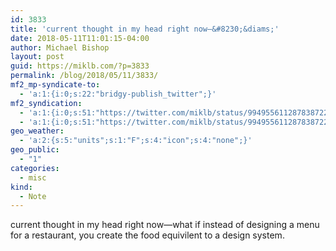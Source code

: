 ```yaml
---
id: 3833
title: 'current thought in my head right now—&#8230;&diams;'
date: 2018-05-11T11:01:15-04:00
author: Michael Bishop
layout: post
guid: https://miklb.com/?p=3833
permalink: /blog/2018/05/11/3833/
mf2_mp-syndicate-to:
  - 'a:1:{i:0;s:22:"bridgy-publish_twitter";}'
mf2_syndication:
  - 'a:1:{i:0;s:51:"https://twitter.com/miklb/status/994955611287838722";}'
  - 'a:1:{i:0;s:51:"https://twitter.com/miklb/status/994955611287838722";}'
geo_weather:
  - 'a:2:{s:5:"units";s:1:"F";s:4:"icon";s:4:"none";}'
geo_public:
  - "1"
categories:
  - misc
kind:
  - Note
---
```

current thought in my head right now—what if instead of designing a menu for a restaurant, you create the food equivilent to a design system. 